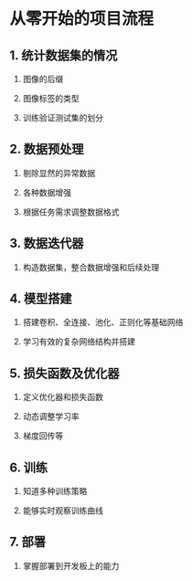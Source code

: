 # 从零开始的项目流程

## 1. 统计数据集的情况

1. 图像的后缀

2. 图像标签的类型

3. 训练验证测试集的划分


## 2. 数据预处理

1. 剔除显然的异常数据

2. 各种数据增强

3. 根据任务需求调整数据格式


## 3. 数据迭代器

1. 构造数据集，整合数据增强和后续处理


## 4. 模型搭建

1. 搭建卷积、全连接、池化、正则化等基础网络

2. 学习有效的复杂网络结构并搭建


## 5. 损失函数及优化器

1. 定义优化器和损失函数

2. 动态调整学习率

3. 梯度回传等


## 6. 训练

1. 知道多种训练策略

2. 能够实时观察训练曲线


## 7. 部署

1. 掌握部署到开发板上的能力 